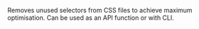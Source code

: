 Removes unused selectors from CSS files to achieve maximum optimisation. Can be used as an API function or with CLI.